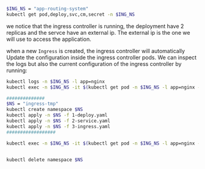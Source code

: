 
```bash
$ING_NS = "app-routing-system"
kubectl get pod,deploy,svc,cm,secret -n $ING_NS
```

we notice that the ingress controller is running, the deployment have 2 replicas and the servce have an external ip. The external ip is the one we will use to access the application.

when a new `Ingress` is created, the ingress controller will automatically Update the configuration inside the ingress controller pods.
We can inspect the logs but also the current configuration of the ingress controller by running:
```bash
kubectl logs -n $ING_NS -l app=nginx
kubectl exec -n $ING_NS -it $(kubectl get pod -n $ING_NS -l app=nginx -o jsonpath='{.items[0].metadata.name}') -- cat /etc/nginx/nginx.conf > before.yaml

##############
$NS = "ingress-tmp"
kubectl create namespace $NS
kubectl apply -n $NS -f 1-deploy.yaml
kubectl apply -n $NS -f 2-service.yaml
kubectl apply -n $NS -f 3-ingress.yaml
##################

kubectl exec -n $ING_NS -it $(kubectl get pod -n $ING_NS -l app=nginx -o jsonpath='{.items[0].metadata.name}') -- cat /etc/nginx/nginx.conf > after.yaml


kubectl delete namespace $NS
``` 
